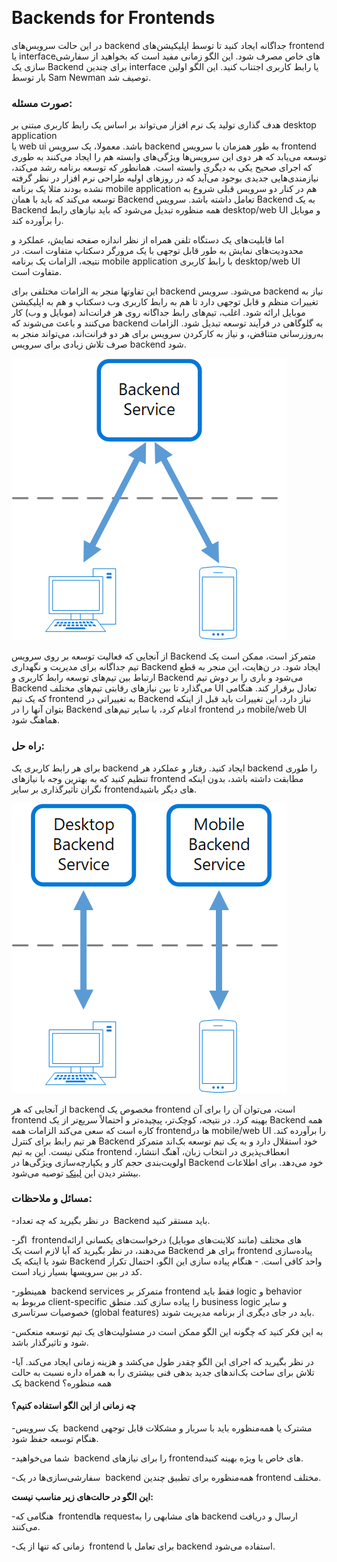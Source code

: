 ‏
# ‏Backends for Frontends   

در این حالت سرویس‌‌های backend  جداگانه ایجاد کنید تا توسط اپلیکیشن‌‌های frontend  یا interface‌های خاص مصرف شود. این الگو زمانی مفید است که بخواهید از سفارشی سازی یک Backend برای چندین interface یا رابط کاربری اجتناب کنید. این الگو اولین بار توسط Sam Newman توصیف شد.

### **صورت مسئله:**

هدف گذاری تولید یک نرم افزار می‌تواند بر اساس یک رابط کاربری مبتنی بر desktop application  
یا web ui باشد. معمولا، یک سرویس backend به طور همزمان با سرویس frontend توسعه می‌یابد که هر دوی این سرویس‌ها ویژگی‌‌های وابسته هم را ایجاد می‌کنند به طوری که اجرای صحیح یکی به دیگری وابسته است. همانطور که توسعه برنامه رشد می‌کند، نیازمندی‌هایی جدیدی بوجود می‌آید که در روز‌های اولیه طراحی نرم افزار در نظر گرفته نشده بودند مثلا یک برنامه mobile application هم در کنار دو سرویس قبلی شروع به توسعه می‌کند که باید با همان Backend تعامل داشته باشد. سرویس Backend به یک Backend همه منظوره تبدیل می‌شود که باید نیاز‌های رابط desktop/web UI و موبایل را برآورده کند.

اما قابلیت‌های یک دستگاه تلفن همراه از نظر اندازه صفحه نمایش، عملکرد و محدودیت‌های نمایش به طور قابل توجهی با یک مرورگر دسکتاپ متفاوت است. در نتیجه، الزامات یک برنامه mobile application با رابط کاربری desktop/web UI متفاوت است.

این تفاوتها منجر به الزامات مختلفی برای backend می‌شود. سرویس backend نیاز به تغییرات منظم و قابل توجهی دارد تا هم به رابط کاربری وب دسکتاپ و هم به اپلیکیشن موبایل ارائه شود. اغلب، تیم‌‌های رابط جداگانه روی هر فرانت‌اند (موبایل و وب) کار می‌کنند و باعث می‌شوند که backend به گلوگاهی در فرآیند توسعه تبدیل شود. الزامات به‌روزرسانی متناقض، و نیاز به کارکردن سرویس برای هر دو فرانت‌اند، می‌تواند منجر به صرف تلاش زیادی برای سرویس backend شود.

![backend-for-frontend](../assets/design_implementation/backend-for-frontend.png)


از آنجایی که فعالیت توسعه بر روی سرویس Backend متمرکز است، ممکن است یک تیم جداگانه برای مدیریت و نگهداری Backend ایجاد شود. در ن‌هایت، این منجر به قطع ارتباط بین تیم‌‌های توسعه رابط کاربری و Backend می‌شود و باری را بر دوش تیم Backend می‌گذارد تا بین نیاز‌های رقابتی تیم‌‌های مختلف UI تعادل برقرار کند. هنگامی که یک تیم frontend به تغییراتی در Backend نیاز دارد، این تغییرات باید قبل از اینکه بتوان آنها را در Backend ادغام کرد، با سایر تیم‌‌های frontend در mobile/web UI هماهنگ شود.

### **راه حل:**

برای هر رابط کاربری یک backend ایجاد کنید. رفتار و عملکرد هر backend را طوری تنظیم کنید که به بهترین وجه با نیاز‌های frontend مطابقت داشته باشد، بدون اینکه نگران تأثیرگذاری بر سایر frontend‌های دیگر باشید.

![backend-for-frontend-example](../assets/design_implementation/backend-for-frontend-example.png)


از آنجایی که هر backend مخصوص یک frontend است، می‌توان آن را برای آن frontend بهینه کرد. در نتیجه، کوچک‌تر، پیچیده‌تر و احتمالاً سریع‌تر از یک Backend همه کاره است که سعی می‌کند الزامات همه frontendها در mobile/web UI را برآورده کند. هر تیم رابط برای کنترل Backend خود استقلال دارد و به یک تیم توسعه بک‌اند متمرکز متکی نیست. این به تیم frontend انعطاف‌پذیری در انتخاب زبان، آهنگ انتشار، اولویت‌بندی حجم کار و یکپارچه‌سازی ویژگی‌ها در Backend خود می‌دهد. برای اطلاعات بیشتر دیدن این [لینک](https://samnewman.io/patterns/architectural/bff/) توصیه می‌شود.

### مسائل و ملاحظات:

-‏ در نظر بگیرید که چه تعداد Backend باید مستقر کنید.

-‏ اگر frontend‌های مختلف (مانند کلاینت‌‌های موبایل) 
درخواست‌‌های یکسانی ارائه می‌دهند، در نظر بگیرید که آیا لازم است یک Backend برای هر frontend پیاده‌سازی شود یا اینکه یک Backend واحد کافی است.
-‏ هنگام پیاده سازی این الگو، احتمال تکرار کد در بین سرویسها بسیار زیاد است.

-‏ همینطور backend services متمرکز بر frontend فقط باید logic و behavior مربوط به client-specific را پیاده سازی کند. منطق business logic و سایر خصوصیات سرتاسری (global features) باید در جای دیگری از برنامه مدیریت شوند.

-‏ به این فکر کنید که چگونه این الگو ممکن است در مسئولیت‌‌های یک تیم توسعه منعکس شود و تاثیرگذار باشد.

-‏ در نظر بگیرید که اجرای این الگو چقدر طول می‌کشد و هزینه زمانی ایجاد می‌کند. آیا تلاش برای ساخت بک‌اند‌های جدید بدهی فنی بیشتری را به همراه داره نسبت به حالت یک backend همه منظوره؟

#### **چه زمانی از این الگو استفاده کنیم؟**

-‏ یک سرویس backend مشترک یا همه‌منظوره باید با سربار و مشکلات قابل توجهی هنگام توسعه حفظ شود.

-‏ شما می‌خواهید backend را برای نیاز‌های frontend‌های خاص یا ویژه بهینه کنید.

-‏ سفارشی‌سازی‌ها در یک backend همه‌منظوره برای تطبیق چندین frontend مختلف.


  

**این الگو در حالت‌‌های زیر مناسب نیست:**

-‏ هنگامی که frontendها request‌های مشابهی را به backend ارسال و دریافت می‌کنند.

-‏ زمانی که تنها از یک frontend برای تعامل با backend استفاده می‌شود.
